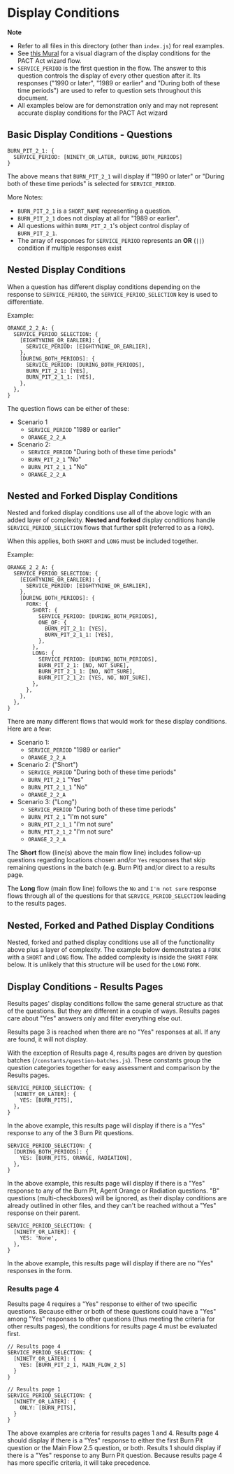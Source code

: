 # Display Conditions

**Note**
- Refer to all files in this directory (other than `index.js`) for real examples.
- See [this Mural](https://app.mural.co/t/departmentofveteransaffairs9999/m/departmentofveteransaffairs9999/1692989444688/0044b9825c82d8d23920601f68c41a61d047d681?sender=ue51e6049230e03c1248b5078) for a visual diagram of the display conditions
for the PACT Act wizard flow.
- `SERVICE_PERIOD` is the first question in the flow. The answer to this question controls the display of
every other question after it. Its responses ("1990 or later", "1989 or earlier" and "During both of these time periods")
are used to refer to question sets throughout this document.
- All examples below are for demonstration only and may not represent accurate display conditions for the PACT Act wizard

## Basic Display Conditions - Questions

```
BURN_PIT_2_1: {
  SERVICE_PERIOD: [NINETY_OR_LATER, DURING_BOTH_PERIODS]
}
```

The above means that `BURN_PIT_2_1` will display if "1990 or later" or "During both of these time periods" is selected
for `SERVICE_PERIOD`.

More Notes:
- `BURN_PIT_2_1` is a `SHORT_NAME` representing a question.
- `BURN_PIT_2_1` does not display at all for "1989 or earlier".
- All questions within `BURN_PIT_2_1`'s object control display of `BURN_PIT_2_1`.
- The array of responses for `SERVICE_PERIOD` represents an **OR** (`||`) condition if multiple responses exist

## Nested Display Conditions

When a question has different display conditions depending on the response to `SERVICE_PERIOD`, the `SERVICE_PERIOD_SELECTION`
key is used to differentiate.

Example:

```
ORANGE_2_2_A: {
  SERVICE_PERIOD_SELECTION: {
    [EIGHTYNINE_OR_EARLIER]: {
      SERVICE_PERIOD: [EIGHTYNINE_OR_EARLIER],
    },
    [DURING_BOTH_PERIODS]: {
      SERVICE_PERIOD: [DURING_BOTH_PERIODS],
      BURN_PIT_2_1: [YES],
      BURN_PIT_2_1_1: [YES],
    },
  },
}
```

The question flows can be either of these:
- Scenario 1
  - `SERVICE_PERIOD` "1989 or earlier"
  - `ORANGE_2_2_A`
- Scenario 2: 
  - `SERVICE_PERIOD` "During both of these time periods"
  - `BURN_PIT_2_1` "No"
  - `BURN_PIT_2_1_1` "No"
  - `ORANGE_2_2_A`

## Nested and Forked Display Conditions

Nested and forked display conditions use all of the above logic with an added layer of complexity. **Nested and forked** display conditions handle `SERVICE_PERIOD_SELECTION` flows that further split (referred to as a `FORK`).

When this applies, both `SHORT` and `LONG` must be included together.

Example:

```
ORANGE_2_2_A: {
  SERVICE_PERIOD_SELECTION: {
    [EIGHTYNINE_OR_EARLIER]: {
      SERVICE_PERIOD: [EIGHTYNINE_OR_EARLIER],
    },
    [DURING_BOTH_PERIODS]: {
      FORK: {
        SHORT: {
          SERVICE_PERIOD: [DURING_BOTH_PERIODS],
          ONE_OF: {
            BURN_PIT_2_1: [YES],
            BURN_PIT_2_1_1: [YES],
          },
        },
        LONG: {
          SERVICE_PERIOD: [DURING_BOTH_PERIODS],
          BURN_PIT_2_1: [NO, NOT_SURE],
          BURN_PIT_2_1_1: [NO, NOT_SURE],
          BURN_PIT_2_1_2: [YES, NO, NOT_SURE],
        },
      },
    },
  },
}
```

There are many different flows that would work for these display conditions. Here are a few:
- Scenario 1:
  - `SERVICE_PERIOD` "1989 or earlier"
  - `ORANGE_2_2_A`
- Scenario 2: ("Short")
  - `SERVICE_PERIOD` "During both of these time periods"
  - `BURN_PIT_2_1` "Yes"
  - `BURN_PIT_2_1_1` "No"
  - `ORANGE_2_2_A`
- Scenario 3: ("Long")
  - `SERVICE_PERIOD` "During both of these time periods"
  - `BURN_PIT_2_1` "I'm not sure"
  - `BURN_PIT_2_1_1` "I'm not sure"
  - `BURN_PIT_2_1_2` "I'm not sure"
  - `ORANGE_2_2_A`

The **Short** flow (line(s) above the main flow line) includes follow-up questions regarding locations chosen and/or `Yes` responses that skip remaining questions in the batch (e.g. Burn Pit) and/or direct to a results page.

The **Long** flow (main flow line) follows the `No` and `I'm not sure` response flows through all of the questions for that
`SERVICE_PERIOD_SELECTION` leading to the results pages.

## Nested, Forked and Pathed Display Conditions

Nested, forked and pathed display conditions use all of the functionality above plus a layer of complexity. The example below demonstrates a `FORK` with a
`SHORT` and `LONG` flow. The added complexity is inside the `SHORT` `FORK` below. It is unlikely that this structure will be used for the `LONG` `FORK`.

## Display Conditions - Results Pages

Results pages' display conditions follow the same general structure as that of the questions. But they are
different in a couple of ways. Results pages care about "Yes" answers only and filter everything else
out. 

Results page 3 is reached when there are no "Yes" responses at all. If any are found, it will not
display.

With the exception of Results page 4, results pages are driven by question batches (`/constants/question-batches.js`). These constants group the question categories together for easy assessment and comparison by the Results pages.

```
SERVICE_PERIOD_SELECTION: {
  [NINETY_OR_LATER]: {
    YES: [BURN_PITS],
  },
}
```

In the above example, this results page will display if there is a "Yes" response to any of the 3 Burn Pit
questions.

```
SERVICE_PERIOD_SELECTION: {
  [DURING_BOTH_PERIODS]: {
    YES: [BURN_PITS, ORANGE, RADIATION],
  },
}
```

In the above example, this results page will display if there is a "Yes" response to any of the Burn Pit,
Agent Orange or Radiation questions. "B" questions (multi-checkboxes) will be ignored, as their display
conditions are already outlined in other files, and they can't be reached without a "Yes" response on
their parent.

```
SERVICE_PERIOD_SELECTION: {
  [NINETY_OR_LATER]: {
    YES: 'None',
  },
}
```

In the above example, this results page will display if there are no "Yes" responses in the form.

### Results page 4
Results page 4 requires a "Yes" response to either of two specific questions. Because either or both of these questions could have a "Yes" among "Yes" responses to other questions (thus meeting the criteria for other results pages), the conditions for results page 4 must be evaluated first.

```
// Results page 4
SERVICE_PERIOD_SELECTION: {
  [NINETY_OR_LATER]: {
    YES: [BURN_PIT_2_1, MAIN_FLOW_2_5]
  }
}

// Results page 1
SERVICE_PERIOD_SELECTION: {
  [NINETY_OR_LATER]: {
    ONLY: [BURN_PITS],
  }
}
```

The above examples are criteria for results pages 1 and 4. Results page 4 should display if there is a "Yes" response to either the first Burn Pit question or the Main Flow 2.5 question, or both. Results 1 should display if there is a "Yes" response to any Burn Pit question. Because results page 4 has more specific criteria, it will take precedence.